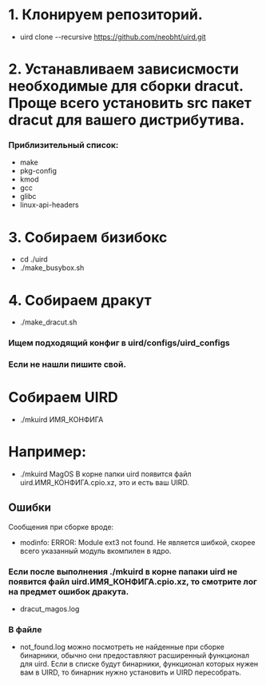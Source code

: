 # 1. Клонируем репозиторий.
  * uird clone --recursive https://github.com/neobht/uird.git
# 2. Устанавливаем зависисмости необходимые для сборки dracut. Проще всего установить src пакет dracut для вашего дистрибутива.
### Приблизительный список:
  * make
  * pkg-config
  * kmod
  * gcc
  * glibc
  * linux-api-headers
# 3. Собираем бизибокс
  * cd ./uird
  * ./make_busybox.sh
# 4. Собираем дракут
  * ./make_dracut.sh
### Ищем подходящий конфиг в uird/configs/uird_configs
### Если не нашли пишите свой.
# Собираем UIRD
  * ./mkuird ИМЯ_КОНФИГА
# Например:
  * ./mkuird MagOS
В корне папки uird появится файл uird.ИМЯ_КОНФИГА.cpio.xz, это и есть ваш UIRD.

## Ошибки
Сообщения при сборке вроде:
  * modinfo: ERROR: Module ext3 not found.
Не является шибкой, скорее всего указанный модуль вкомпилен в ядро.

### Если после выполнения ./mkuird в корне папаки uird не появится файл uird.ИМЯ_КОНФИГА.cpio.xz, то смотрите лог на предмет ошибок дракута.
  * dracut_magos.log
  
### В файле 
  * not_found.log 
можно посмотреть не найденные при сборке бинарники, обычно они предоставляют расширенный функционал для uird. 
Если в списке будут бинарники, функционал которых нужен вам в UIRD, то бинарник нужно установить и UIRD пересобрать.
